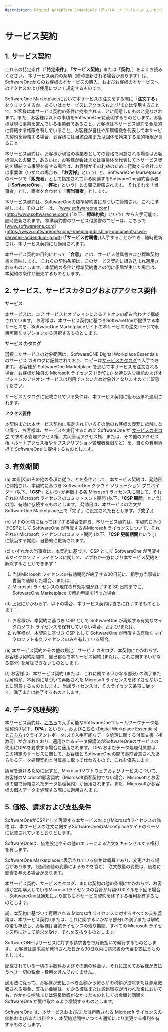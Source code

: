 ```yaml
---
description: Digital Workplace Essentials（デジタル ワークプレイス エッセンシャル）
---
```


# サービス契約

## 1. サービス契約

これらの特定条件（「**特定条件**」、「**サービス契約**」または「**契約**」）をよくお読みください。 本サービス契約の条項（随時更新される場合があります）は、SoftwareOneからのお客様の本サービスの購入、およびお客様の本サービスへのアクセスおよび使用について規定するものです。

SoftwareOne Marketplaceにおいて本サービスの注文をする際に「**注文する**」をクリックするか、あるいは本サービスにアクセスおよび/または使用することで、お客様は本サービス契約の条件に拘束されることに同意したものと見なされます。また、お客様は以下の事項をSoftwareOneに表明するものとします。お客様は現に事業を営んでいる事業者であること、お客様は本サービス契約を合法的に締結する権限を有していること、お客様が自社や所属組織を代表して本サービス契約を締結する場合、お客様には当該企業または団体を拘束する法的権限があること

本サービス契約は、お客様が現役の事業者としての資格で同意される場合はお客様個人との間で、あるいは、お客様が会社または事業体を代表して本サービス契約を締結する権限を有する場合は、お客様がその利益のために行動する会社または事業体（いずれの場合も、「**お客様**」という）と、SoftwareOne Marketplaceのページで「**販売者**」として指定されている関連するSoftwareOne契約当事者（「**SoftwareOne**」、「**弊社**」という）との間で締結されます。 それぞれを「当事者」とし、両者を合わせて「**両当事者**」とします。

本サービス契約は、SoftwareOneの標準契約書に基づいて締結され、これに準拠します。そのコピーは、 [www.softwareone.com](http://www.softwareone.com) (「以下、**標準約款**」という）から入手可能で、随時更新されます。 標準契約書のサービス付属書のコピーは、こちらで[www.softwareone.com](https://www.softwareone.com/-/media/publishing-documents/swo-services-addendum-ja.pdf) (「**サービス付属書**」)入手することができ、随時更新され、本サービス契約にも適用されます。

本サービス契約の目的にとって「**合意**」 とは、サービス付属書および標準契約書を意味します。 これらの契約条項は、このサービス契約に組み込まれ適用されるものとします。 本契約の条件と標準契約書との間に矛盾が生じた場合は、本契約の条件が優先するものとします。

## 2. サービス、サービスカタログおよびアクセス要件

**サービス**

本サービスは、コア サービスとオプションによるアドオンの組み合わせで構成されています。 お客様は、本サービス契約に基づきSoftwareOneが提供する本サービスを、SoftwareOne Marketplaceサイトの本サービスの注文ページで利用可能なオプションから選択するものとします。

**サービス カタログ**

選択したサービスの対象範囲は、SoftwareONE Digital Workplace Essentials のサービス カタログに記載されており、コピーは[サービスカタログ](https://www.softwareone.com/-/media/publishing-documents/swo-digital-workplace-essentials-catalog-jp.pdf)で入手できます。 お客様が SoftwareOne Marketplace を通じて本サービスを注文される場合、お客様が独自の Microsoft ライセンス (「BYOL」) を持ち込む機能およびオプションのアドオン サービスは利用できないため対象外となりますのでご留意ください。

サービスカタログに記載されている条件は、本サービス契約に組み込まれ適用されます。

**アクセス要件**

&#x20;本契約または本サービス契約に規定されているその他のお客様の義務に抵触しない限り、お客様は、サービスを実行するために SoftwareOne が [サービスカタログ](https://www.softwareone.com/-/media/publishing-documents/swo-digital-workplace-essentials-catalog-jp.pdf) で求める管理アクセス権、共同管理アクセス権、または、その他のアクセス権（ルートアクセス権やサブスクリプション管理者権限など）を、自らの費用負担で SoftwareOne に提供するものとします。 &#x20;

## 3. 有効期間

(a) 本条\[X]のその他の条項に従うことを条件として、本サービス契約は、発効日に開始され、本契約に基づき SoftwareOne クラウド ソリューション プロバイダー (以下、「**CSP**」という) が再販する各 Microsoft ライセンスに関して、それぞれの Microsoft ライセンスのコミットメント期間 (以下、「**CSP 期間**」という)の間、有効に存続するものとします。 発効日は、本サービスの注文がSoftwareOne Marketplace上で「完了」に設定された日とします。(「**完了**」)

(b) 以下の(c)項に従って終了する場合を除き、本サービス契約は、本契約に基づきCSPとして SoftwareOne が再販する各Microsoft ライセンスについて、それぞれの Microsoft ライセンスのコミット期間 (以下、「**CSP 更新期間**という 」）に該当する期間、自動的に更新されます。

(c) いずれかの当事者は、本契約に基づき、CSP として SoftwareOne が再販するマイクロソフト ライセンスに関して、いずれか一方により本サービス契約を解除することができます：

1. 当該Microsoft ライセンスの有効期間が終了する30日前に、相手方当事者に書面で通知した場合、または、
2. Microsoft ライセンスの現在の有効期間が終了する 30 日前までに、SoftwareOne Marketplace で解約申請を行った場合。

(d)  上記にかかわらず、以下の場合、本サービス契約は直ちに終了するものとします：

1. お客様が、本契約に基づき CSP として SoftwareOne が再販する有効なマイクロソフト ライセンスを保有していない場合、および/または、
2. お客様が、本契約に基づき CSP として SoftwareOne が再販する有効なマイクロソフト永久ライセンスのみを有している場合。

(e)  本サービス契約のその他の規定、サービス カタログ、本契約にかかわらず、お客様は契約期間中、自己都合で本サービス契約 (または、これに関するいかなる部分) を解除できないものとします。

(f)  お客様は、本サービス契約 (または、これに関するいかなる部分) の満了または解約が、本契約に基づいて再販された Microsoft ライセンスを終了させないことに同意するものとします。 当該ライセンスは、そのライセンス条項に従って、満了または終了するものとします。

## 4. データ処理契約

本サービス契約は、[こちら](https://www.softwareone.com/-/media/publishing-documents/swo-framework-dpa-customer-jp.pdf)で入手可能なSoftwareOneフレームワークデータ処理契約(「以下、**DPA**」という) 、および[こちら](https://www.softwareone.com/-/media/publishing-documents/swo-data-processing-addendum-digital-workplace-essentials-jp.pdf) (Digital Workplace Essentials) と[こちら](https://www.softwareone.com/-/media/publishing-documents/swo-data-processing-addendum-pyracloud-jp.pdf) (クライアントポータル)で入手可能なデータ処理に関する付属文書（複数可）が含まれており、適用されるデータ保護法がSoftwareOneのサービスの使用にDPAを要求する場合に適用されます。 DPA およびデータ処理付属書は、この特定のサービスに関して、お客様と SoftwareOneの間で事前合意されたあらゆるデータ処理契約と付属書に取って代わるもので、これを優先します。

誤解を避けるために記すと、Microsoftソフトウェアおよびサービスについて、お客様のMicrosoft顧客契約（Microsoft顧客契約でない場合、Microsoftとお客様の間で締結されたデータ処理契約）が適用されます。また、Microsoftがお客様の個人データを処理する際にも適用されます。

## 5. 価格、請求および支払条件

SoftwareOneがCSPとして再販する本サービスおよびMicrosoftライセンスの価格 は、本サービスの注文に関するSoftwareOneのMarketplaceサイトのページに記載されているとおりとします。 &#x20;

SoftwareOneは、価格設定やその他のエラーによる注文をキャンセルする権利を有します。

SoftwareOne Marketplaceに表示されている価格は概算であり、変更される場合があります。（通貨価値の変動によるものを含む） 注文数量の変更は、価格に影響を与える場合があります。

本サービス契約、サービスカタログ、または契約の他の条項にかかわらず、お客様が定期購入しているMicrosoftライセンスの合計が月額0.00ドルを下回る場合 、SoftwareOneは通知により直ちに本サービス契約を終了する権利を有するものとします。

尚、本契約に基づいて再販される Microsoft ライセンスに対するすべての支払義務は、本サービス契約 (または、これに関するいかなる部分) の満了または解約の後も存続し、お客様は当該ライセンスの残り期間、すべての Microsoft ライセンス料に対して請求を受け、それを支払うものとします。

SoftwareONE はサービスに対する請求書を毎月後払いで発行するものとします。 お客様は請求書が発行された日から30日以内に請求書の代金を支払うものとします。

記載されている一切の手数料およびその他の料金は、それに加えてお客様が支払うべき一切の税金・費用を含んでおりません。

適用法に従って、お客様が支払うべき金額から何らかの税額が控除または源泉徴収される場合、支払い金額は、かかる控除または源泉徴収が行われた後においても、かかかる控除または源泉徴収がなかったものとしての金額と同額を SoftwareOne が受け取れるよう増額するものとします。

SoftwareOne は、本サービスおよび/または再販される Microsoft ライセンスの価格および/または料金を、本契約期間中いつでも通知により変更する権利を有するものとします。
